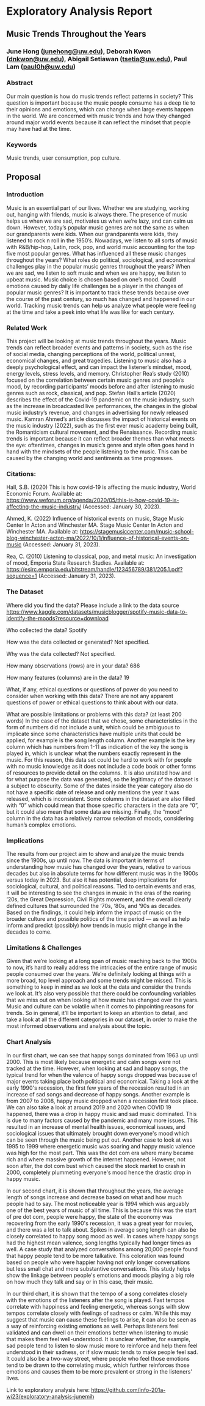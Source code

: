 # Exploratory Analysis Report


## Music Trends Throughout the Years
### June Hong (junehong@uw.edu), Deborah Kwon (dnkwon@uw.edu), Abigail Setiawan (tsetia@uw.edu), Paul Lam (paul0h@uw.edu)


### Abstract


Our main question is how do music trends reflect patterns in society? This question is important because the music people consume has a deep tie to their opinions and emotions, which can change when large events happen in the world. We are concerned with music trends and how they changed around major world events because it can reflect the mindset that people may have had at the time.


### Keywords


Music trends, user consumption, pop culture.


## Proposal

### Introduction


Music is an essential part of our lives. Whether we are studying, working out, hanging with friends, music is always there. The presence of music helps us when we are sad, motivates us when we’re lazy, and can calm us down. However, today’s popular music genres are not the same as when our grandparents were kids. When our grandparents were kids, they listened to rock n roll in the 1950’s. Nowadays, we listen to all sorts of music with R&B/hip-hop, Latin, rock, pop, and world music accounting for the top five most popular genres. What has influenced all these music changes throughout the years? What roles do political, sociological, and economical challenges play in the popular music genres throughout the years? When we are sad, we listen to soft music and when we are happy, we listen to upbeat music. Music choice is chosen based on one’s mood. Could emotions caused by daily life challenges be a player in the changes of popular music genres? It is important to track these trends because over the course of the past century, so much has changed and happened in our world. Tracking music trends can help us analyze what people were feeling at the time and take a peek into what life was like for each century.


### Related Work


This project will be looking at music trends throughout the years. Music trends can reflect broader events and patterns in society, such as the rise of social media, changing perceptions of the world, political unrest, economical changes, and great tragedies. Listening to music also has a deeply psychological effect, and can impact the listener’s mindset, mood, energy levels, stress levels, and memory. Christopher Rea’s study (2010) focused on the correlation between certain music genres and people’s mood, by recording participants’ moods before and after listening to music genres such as rock, classical, and pop. Stefan Hall’s article (2020) describes the effect of the Covid-19 pandemic on the music industry, such as the increase in broadcasted live performances, the changes in the global music industry’s revenue, and changes in advertising for newly released music. Kamran Ahmed’s article discusses the impact of historical events on the music industry (2022), such as the first ever music academy being built, the Romanticism cultural movement, and the Renaissance. Recording music trends is important because it can reflect broader themes than what meets the eye: oftentimes, changes in music’s genre and style often goes hand in hand with the mindsets of the people listening to the music. This can be caused by the changing world and sentiments as time progresses.


### Citations:


Hall, S.B. (2020) This is how covid-19 is affecting the music industry, World Economic Forum. Available at: https://www.weforum.org/agenda/2020/05/this-is-how-covid-19-is-affecting-the-music-industry/ (Accessed: January 30, 2023).


Ahmed, K. (2022) Influence of historical events on music, Stage Music Center In Acton and Winchester MA. Stage Music Center In Acton and Winchester MA. Available at: https://stagemusiccenter.com/music-school-blog-winchester-acton-ma/2022/10/1/influence-of-historical-events-on-music (Accessed: January 31, 2023).


Rea, C. (2010) Listening to classical, pop, and metal music: An investigation of mood, Emporia State Research Studies. Available at: https://esirc.emporia.edu/bitstream/handle/123456789/381/205.1.pdf?sequence=1 (Accessed: January 31, 2023).


### The Dataset


Where did you find the data? Please include a link to the data source
https://www.kaggle.com/datasets/musicblogger/spotify-music-data-to-identify-the-moods?resource=download


Who collected the data?
Spotify


How was the data collected or generated?
Not specified.


Why was the data collected?
Not specified.


How many observations (rows) are in your data?
686


How many features (columns) are in the data?
19


What, if any, ethical questions or questions of power do you need to consider when working with this data?
There are not any apparent questions of power or ethical questions to think about with our data.


What are possible limitations or problems with this data? (at least 200 words) In the case of the dataset that we chose, some characteristics in the form of numbers did not include a unit, which could be ambiguous to implicate since some characteristics have multiple units that could be applied, for example is the song length column. Another example is the key column which has numbers from 1-11 as indication of the key the song is played in, which is unclear what the numbers exactly represent in the music. For this reason, this data set could be hard to work with for people with no music knowledge as it does not include a code book or other forms of resources to provide detail on the columns. It is also unstated how and for what purpose the data was generated, so the legitimacy of the dataset is a subject to obscurity. Some of the dates inside the year category also do not have a specific date of release and only mentions the year it was released, which is inconsistent. Some columns in the dataset are also filled with “0” which could mean that those specific characters in the data are “0”, but it could also mean that some data are missing. Finally, the “mood” column in the data has a relatively narrow selection of moods, considering human’s complex emotions.


### Implications


The results from our project aim to show and analyze the music trends since the 1900s, up until now. The data is important in terms of understanding how music has changed over the years, relative to various decades but also in absolute terms for how different music was in the 1900s versus today in 2023. But also it has potential, deep implications for sociological, cultural, and political reasons. Tied to certain events and eras, it will be interesting to see the changes in music in the eras of the roaring ‘20s, the Great Depression, Civil Rights movement, and the overall clearly defined cultures that surrounded the ‘70s, ‘80s, and ‘90s as decades. Based on the findings, it could help inform the impact of music on the broader culture and possible politics of the time period — as well as help inform and predict (possibly) how trends in music might change in the decades to come.


### Limitations & Challenges


Given that we’re looking at a long span of music reaching back to the 1900s to now, it’s hard to really address the intricacies of the entire range of music people consumed over the years. We’re definitely looking at things with a more broad, top level approach and some trends might be missed. This is something to keep in mind as we look at the data and consider the trends we look at. It’s also very possible that there could be confounding variables that we miss out on when looking at how music has changed over the years. Music and culture can be volatile when it comes to pinpointing reasons for trends. So in general, it’ll be important to keep an attention to detail, and take a look at all the different categories in our dataset, in order to make the most informed observations and analysis about the topic.


### Chart Analysis


In our first chart, we can see that happy songs dominated from 1963 up until 2000. This is most likely because energetic and calm songs were not tracked at the time. However, when looking at sad and happy songs, the typical trend for when the valence of happy songs dropped was because of major events taking place both political and economical. Taking a look at the early 1990's recession, the first few years of the recession resulted in an increase of sad songs and decrease of happy songs. Another example is from 2007 to 2008, happy music dropped when a recession first took place. We can also take a look at around 2019 and 2020 when COVID 19 happened, there was a drop in happy music and sad music dominated. This is due to many factors caused by the pandemic and many more issues. This resulted in an increase of mental health issues, economical issues, and sociological issues that ultimately brought down everyone's mood which can be seen through the music being put out. Another case to look at was 1995 to 1999 where energetic music was soaring and happy music valence was high for the most part. This was the dot com era where many became rich and where massive growth of the internet happened. However, not soon after, the dot com bust which caused the stock market to crash in 2000, completely plummeting everyone's mood hence the drastic drop in happy music.


In our second chart, it is shown that throughout the years, the average length of songs increase and decrease based on what and how much people had to say. The most noticeable year is 1994 which was arguably one of the best years of music of all time. This is because this was the start of pre dot com, people were happy, the state of the economy was recovering from the early 1990's recession, it was a great year for movies, and there was a lot to talk about. Spikes in average song length can also be closely correlated to happy song mood as well. In cases where happy songs had the highest mean valence, song lengths typically had longer times as well. A case study that analyzed conversations among 20,000 people found that happy people tend to be more talkative. This coloration was found based on people who were happier having not only longer conversations but less small chat and more substantive conversations. This study helps show the linkage between people's emotions and moods playing a big role on how much they talk and say or in this case, their music.


In our third chart, it is shown that the tempo of a song correlates closely with the emotions of the listeners after the song is played. Fast tempos correlate with happiness and feeling energetic, whereas songs with slow tempos correlate closely with feelings of sadness or calm. While this may suggest that music can cause these feelings to arise, it can also be seen as a way of reinforcing existing emotions as well. Perhaps listeners feel validated and can dwell on their emotions better when listening to music that makes them feel well-understood. It is unclear whether, for example, sad people tend to listen to slow music more to reinforce and help them feel understood in their sadness, or if slow music tends to make people feel sad. It could also be a two-way street, where people who feel those emotions tend to be drawn to the correlating music, which further reinforces those emotions and causes them to be more prevalent or strong in the listeners' lives.


Link to exploratory analysis here: https://github.com/info-201a-wi23/exploratory-analysis-junemih



